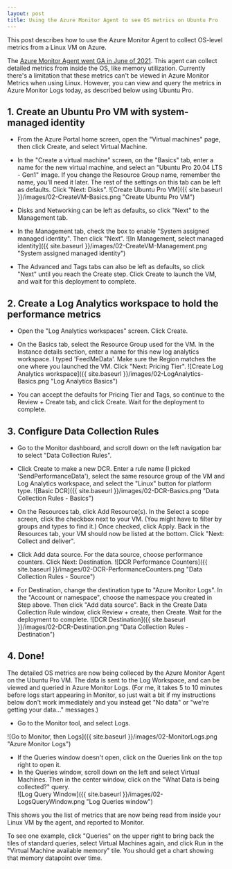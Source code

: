 ```yaml
---
layout: post
title: Using the Azure Monitor Agent to see OS metrics on Ubuntu Pro
---
```

This post describes how to use the Azure Monitor Agent to collect OS-level metrics from a Linux VM on Azure.

The [Azure Monitor Agent went GA in June of 2021](https://azure.microsoft.com/en-us/updates/azure-monitor-agent-and-data-collection-rules-now-generally-available/). This agent can collect detailed metrics from inside the OS, like memory utilization.  Currently there's a limitation that these metrics can't be viewed in Azure Monitor Metrics when using Linux. However, you can view and query the metrics in Azure Monitor Logs today, as described below using Ubuntu Pro.

## 1. Create an Ubuntu Pro VM with system-managed identity
* From the Azure Portal home screen, open the "Virtual machines" page, then click Create, and select Virtual Machine.

* In the "Create a virtual machine" screen, on the "Basics" tab, enter a name for the new virtual machine, and select an "Ubuntu Pro 20.04 LTS - Gen1" image.
If you change the Resource Group name, remember the name, you'll need it later. The rest of the settings on this tab can be left as defaults.  Click "Next: Disks".
![Create Ubuntu Pro VM]({{ site.baseurl }}/images/02-CreateVM-Basics.png "Create Ubuntu Pro VM")

* Disks and Networking can be left as defaults, so click "Next" to the Management tab.

* In the Management tab, check the box to enable "System assigned managed identity". Then click "Next".
![In Management, select managed identity]({{ site.baseurl }}/images/02-CreateVM-Management.png "System assigned managed identity")

* The Advanced and Tags tabs can also be left as defaults, so click "Next" until you reach the Create step. Click Create to launch the VM, and wait for this deployment to complete.

## 2. Create a Log Analytics workspace to hold the performance metrics
* Open the "Log Analytics workspaces" screen.  Click Create.
* On the Basics tab, select the Resource Group used for the VM.  In the Instance details section, enter a name for this new log analytics workspace. I typed 'FeedMeData'.  Make sure the Region matches the one where you launched the VM.  Click "Next: Pricing Tier".
![Create Log Analytics workspace]({{ site.baseurl }}/images/02-LogAnalytics-Basics.png "Log Analytics Basics")

* You can accept the defaults for Pricing Tier and Tags, so continue to the Review + Create tab, and click Create.  Wait for the deployment to complete. 

## 3. Configure Data Collection Rules
* Go to the Monitor dashboard, and scroll down on the left navigation bar to select "Data Collection Rules".

* Click Create to make a new DCR.  Enter a rule name (I picked 'SendPerformanceData'), select the same resource group of the VM and Log Analytics workspace, and select the "Linux" button for platform type.
![Basic DCR]({{ site.baseurl }}/images/02-DCR-Basics.png "Data Collection Rules - Basics")

* On the Resources tab, click Add Resource(s).  In the Select a scope screen, click the checkbox next to your VM.  (You might have to filter by groups and types to find it.)  Once checked, click Apply. Back in the Resources tab, your VM should now be listed at the bottom.  Click "Next: Collect and deliver".

* Click Add data source.  For the data source, choose performance counters.  Click Next: Destination.
![DCR Performance Counters]({{ site.baseurl }}/images/02-DCR-PerformanceCounters.png "Data Collection Rules - Source")

* For Destination, change the destination type to "Azure Monitor Logs".  In the "Account or namespace", choose the namespace you created in Step  above.  Then click "Add data source". Back in the Create Data Collection Rule window, click Review + create, then Create. Wait for the deployment to complete.
![DCR Destination]({{ site.baseurl }}/images/02-DCR-Destination.png "Data Collection Rules - Destination")

## 4. Done!
The detailed OS metrics are now being colleced by the Azure Monitor Agent on the Ubuntu Pro VM. The data is sent to the Log Workspace, and can be viewed and queried in Azure Monitor Logs. (For me, it takes 5 to 10 minutes before logs start appearing in Monitor, so just wait a bit if my instructions below don't work immediately and you instead get "No data" or "we're getting your data..." messages.)

* Go to the Monitor tool, and select Logs.

![Go to Monitor, then Logs]({{ site.baseurl }}/images/02-MonitorLogs.png "Azure Monitor Logs")

* If the Queries window doesn't open, click on the Queries link on the top right to open it.
* In the Queries window, scroll down on the left and select Virtual Machines.  Then in the center window, click on the "What Data is being collected?" query.  
![Log Query Window]({{ site.baseurl }}/images/02-LogsQueryWindow.png "Log Queries window")

This shows you the list of metrics that are now being read from inside your Linux VM by the agent, and reported to Monitor. 

To see one example, click "Queries" on the upper right to bring back the tiles of standard queries, select Virtual Machines again, and click Run in the "Virtual Machine available memory" tile.  You should get a chart showing that memory datapoint over time.


